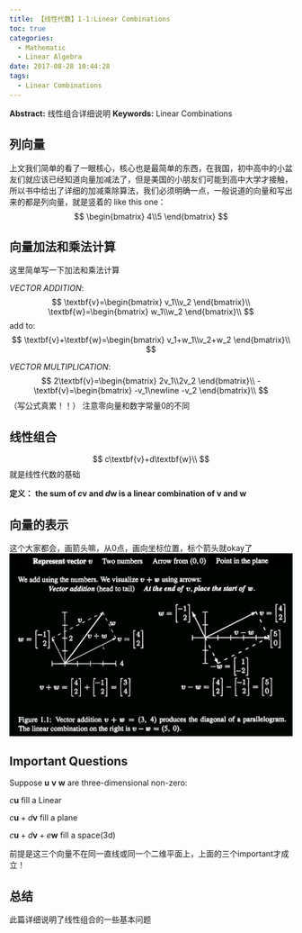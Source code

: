```yaml
---
title: 【线性代数】1-1:Linear Combinations
toc: true
categories:
  - Mathematic
  - Linear Algebra
date: 2017-08-28 10:44:28
tags:
  - Linear Combinations
---
```

**Abstract:** 线性组合详细说明
**Keywords:** Linear Combinations
<!--more-->



## 列向量
上文我们简单的看了一眼核心，核心也是最简单的东西，在我国，初中高中的小盆友们就应该已经知道向量加减法了，但是美国的小朋友们可能到高中大学才接触，所以书中给出了详细的加减乘除算法，我们必须明确一点，一般说道的向量和写出来的都是列向量，就是竖着的
like this one：
$$
\begin{bmatrix} 4\\5 \end{bmatrix}
$$

## 向量加法和乘法计算
这里简单写一下加法和乘法计算

*VECTOR ADDITION*:
$$
\textbf{v}=\begin{bmatrix} v_1\\v_2 \end{bmatrix}\\
\textbf{w}=\begin{bmatrix} w_1\\w_2 \end{bmatrix}\\
$$
add to:
$$
\textbf{v}+\textbf{w}=\begin{bmatrix} v_1+w_1\\v_2+w_2 \end{bmatrix}\\
$$

*VECTOR MULTIPLICATION*:
$$
2\textbf{v}=\begin{bmatrix} 2v_1\\2v_2 \end{bmatrix}\\
-\textbf{v}=\begin{bmatrix} -v_1\newline -v_2 \end{bmatrix}\\
$$
（写公式真累！！）
注意零向量和数字常量0的不同
## 线性组合
$$
c\textbf{v}+d\textbf{w}\\
$$
就是线性代数的基础

**定义：**
**the sum of $c\textbf{v}$ and $d\textbf{w}$ is a linear combination of $\textbf{v}$ and $\textbf{w}$**

## 向量的表示
这个大家都会，画箭头嘛，从0点，画向坐标位置，标个箭头就okay了
![加法](Math-Linear-Algebra-Chapter-1-1/加法.png)
## Important Questions
Suppose
$\textbf{u}$ $\textbf{v}$ $\textbf{w}$ are three-dimensional non-zero:

$c\textbf{u}$ fill a Linear

$c\textbf{u}+d\textbf{v}$ fill a plane

$c\textbf{u}+d\textbf{v}+e\textbf{w}$ fill a space(3d)

前提是这三个向量不在同一直线或同一个二维平面上，上面的三个important才成立！

## 总结
此篇详细说明了线性组合的一些基本问题
